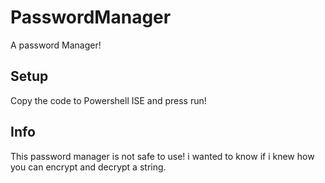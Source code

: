 # PasswordManager
A password Manager!
## Setup
Copy the code to Powershell ISE and press run!
## Info
This password manager is not safe to use! i wanted to know if i knew how you can encrypt and decrypt a string.
